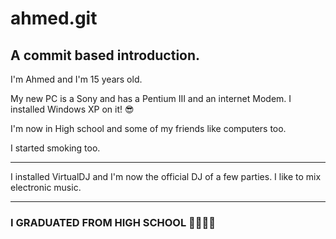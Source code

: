 ahmed.git
======

A commit based introduction.
-------


I'm Ahmed and I'm 15 years old.

My new PC is a Sony and has a Pentium III and an internet Modem.
I installed Windows XP on it! 😎

I'm now in High school and some of my friends like computers too.

I started smoking too.

-----

I installed VirtualDJ and I'm now the official DJ of a few parties.
I like to mix electronic music.

----

### I GRADUATED FROM HIGH SCHOOL 🥳🥳🥳🥳